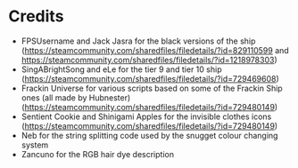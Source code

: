 # Credits
 - FPSUsername and Jack Jasra for the black versions of the ship (https://steamcommunity.com/sharedfiles/filedetails/?id=829110599 and https://steamcommunity.com/sharedfiles/filedetails/?id=1218978303)
 - SingABrightSong and eLe for the tier 9 and tier 10 ship (https://steamcommunity.com/sharedfiles/filedetails/?id=729469608)
 - Frackin Universe for various scripts based on some of the Frackin Ship ones (all made by Hubnester) (https://steamcommunity.com/sharedfiles/filedetails/?id=729480149)
 - Sentient Cookie and Shinigami Apples for the invisible clothes icons (https://steamcommunity.com/sharedfiles/filedetails/?id=729480149)
 - Neb for the string splitting code used by the snugget colour changing system
 - Zancuno for the RGB hair dye description